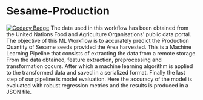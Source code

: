 # Sesame-Production
[![Codacy Badge](https://api.codacy.com/project/badge/Grade/4db1cb9e961d4516b4c65b086d18a8c6)](https://app.codacy.com/gh/ahmed14-cell/sesame-production?utm_source=github.com&utm_medium=referral&utm_content=ahmed14-cell/sesame-production&utm_campaign=Badge_Grade)
The data used in this workflow has been obtained from the United Nations
Food and Agriculture Organisations' public data portal. The objective of
this ML Workflow is to accurately predict the Production Quantity of
Sesame seeds provided the Area harvested.
This is a Machine Learning Pipeline that consists of extracting the data from
a remote storage. From the data obtained, feature extraction, preprocessing and
transformation occurs. After which a machine learning algorithm is applied to
the transformed data and saved in a serialized format. Finally the last step of
our pipeline is model evaluation. Here the accuracy of the model is evaluated
with robust regression metrics and the results is produced in a JSON file.

